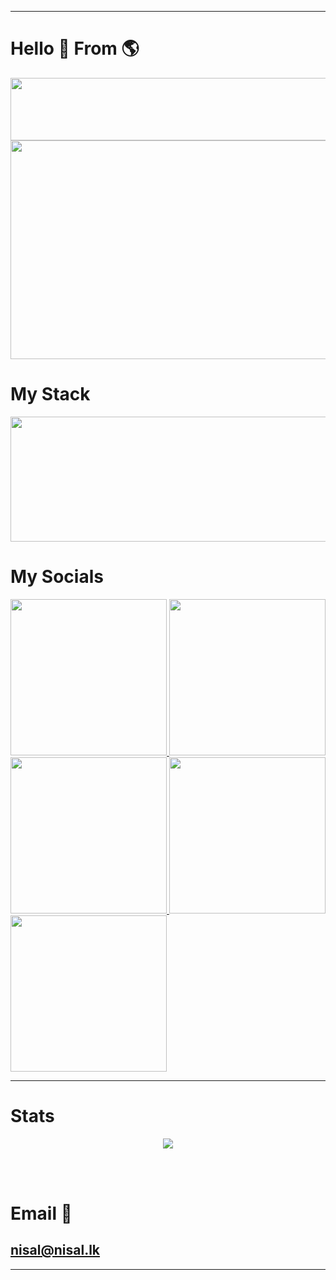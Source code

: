 <hr>
<div align="start">
  <h1>Hello 👋 From 🌎 </h1>
</div>



<div align="center">
  <a href="https://codepen.io/Mooncaque/pen/xxedWOV" target="_blank" rel="noopener noreferrer">
         <img src="https://github-card-orpin.vercel.app/api/githubCard" width="1000" height="100" />
  </a>
</div>

<div align="center">
      <a href="https://nisal.lk" target="_blank" rel="noopener noreferrer">
        <img src="https://nisalintro.vercel.app/api/MyName" width="1000" height="350" />
      </a>
</div>

<div align="start">
  <h1>My Stack </h1>
</div>

<div align="center">
    <a href="https://nisal.lk" target="_blank" rel="noopener noreferrer">
        <img src="https://reactlogo.vercel.app/api/ReactLogo" width="10000" height="200" />
    </a>
</div>

<div align="start">
  <h1>My Socials </h1>
</div>




<div align="start">
  <a href="https://linkedin.com/in/nisal-herath" target="_blank" rel="noopener noreferrer">
        <img src="https://linked-navy.vercel.app/api/LinkedIn"   height="250" />
  </a>
  <a href="https://nisal.lk" target="_blank" rel="noopener noreferrer">
        <img src="https://global-logo.vercel.app/api/GlobalLogo"   height="250" />
  </a>
  <a href="https://facebook.com/mooncaque" target="_blank" rel="noopener noreferrer">
    <img src="https://cociallogo.vercel.app/api/SocialLogo"  height="250" />
  </a>
  <a href="https://instagram.com/mooncaque" target="_blank" rel="noopener noreferrer">
    <img src="https://instalogo.vercel.app/api/InstaLogo"  height="250" />
  </a>
  <a href="https://x.com/artnisal" target="_blank" rel="noopener noreferrer">
        <img src="https://xlogo.vercel.app/api/XLogo"   height="250" />
  </a>
</div>

---
<div align="start">
  <h1>Stats </h1>
</div>
<div align="center">
  
![](https://github-readme-streak-stats.herokuapp.com/?user=nisalherath&theme=dark&hide_border=false)<br/>

</div>
<br>
<br>

# Email 📧 
## nisal@nisal.lk

<hr>


